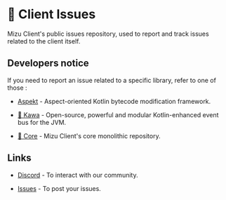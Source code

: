# 🐞 Client Issues

Mizu Client's public issues repository, used to report and track issues related to the client itself.

## Developers notice

If you need to report an issue related to a specific library, refer to one of those :

- [Aspekt](https://github.com/MizuSoftware/aspekt) - Aspect-oriented Kotlin bytecode modification framework.

- [🚀 Kawa](https://github.com/MizuSoftware/kawa) - Open-source, powerful and modular Kotlin-enhanced event bus for the JVM.

- [🧠 Core](https://github.com/MizuSoftware/core) - Mizu Client's core monolithic repository.


## Links

- [Discord](https://discord.gg/5vJGAG74en) - To interact with our community.

- [Issues](https://github.com/MizuSoftware/client-issues/issues) - To post your issues.
